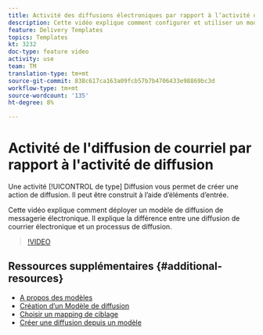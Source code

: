 ```yaml
---
title: Activité des diffusions électroniques par rapport à l’activité des diffusions dans Adobe Campaign Classic
description: Cette vidéo explique comment configurer et utiliser un modèle de diffusion.
feature: Delivery Templates
topics: Templates
kt: 3232
doc-type: feature video
activity: use
team: TM
translation-type: tm+mt
source-git-commit: 838c617ca163a09fcb57b7b4706433e98869bc3d
workflow-type: tm+mt
source-wordcount: '135'
ht-degree: 8%

---
```



# Activité de l&#39;diffusion de courriel par rapport à l&#39;activité de diffusion

Une activité [!UICONTROL de type] Diffusion vous permet de créer une action de diffusion. Il peut être construit à l’aide d’éléments d’entrée.

Cette vidéo explique comment déployer un modèle de diffusion de messagerie électronique. Il explique la différence entre une diffusion de courrier électronique et un processus de diffusion.

>[!VIDEO](https://video.tv.adobe.com/v/24065?quality=12)

## Ressources supplémentaires {#additional-resources}

* [A propos des modèles](https://docs.campaign.adobe.com/doc/AC/en/DLV_Using_delivery_templates_About_templates.html)
* [Création d’un Modèle de diffusion](https://docs.campaign.adobe.com/doc/AC/en/DLV_Using_delivery_templates_Creating_a_delivery_template.html)
* [Choisir un mapping de ciblage](https://docs.campaign.adobe.com/doc/AC/en/DLV_Using_delivery_templates_Selecting_a_target_mapping.html)
* [Créer une diffusion depuis un modèle](https://docs.campaign.adobe.com/doc/AC/en/DLV_Using_delivery_templates_Creating_a_delivery_from_a_template.html)
